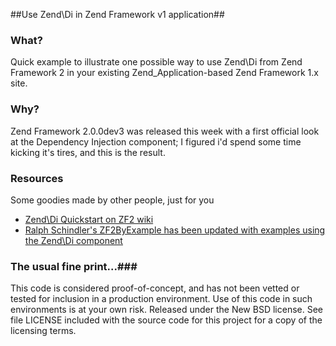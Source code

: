 ##Use Zend\Di in Zend Framework v1 application##

### What? ###
Quick example to illustrate one possible way to use Zend\Di from Zend Framework 2 in your existing Zend_Application-based Zend Framework 1.x site. 

### Why? ###
Zend Framework 2.0.0dev3 was released this week with a first official look at the Dependency Injection component; I figured i'd spend some time kicking it's tires, and this is the result. 

### Resources ###
Some goodies made by other people, just for you

* [Zend\Di Quickstart on ZF2 wiki](http://www.zendframework.com/wiki/display/ZFDEV2/Zend+DI+QuickStart)
* [Ralph Schindler's ZF2ByExample has been updated with examples using the Zend\Di component](https://github.com/ralphschindler/ZF2ByExample)

### The usual fine print...###
This code is considered proof-of-concept, and has not been vetted or tested for inclusion in a production environment. Use of this code in such environments is at your own risk.
Released under the New BSD license. See file LICENSE included with the source code for this project for a copy of the licensing terms. 